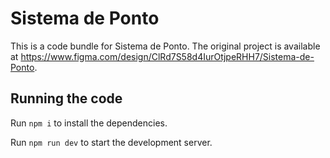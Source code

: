 
  # Sistema de Ponto

  This is a code bundle for Sistema de Ponto. The original project is available at https://www.figma.com/design/ClRd7S58d4IurOtjpeRHH7/Sistema-de-Ponto.

  ## Running the code

  Run `npm i` to install the dependencies.

  Run `npm run dev` to start the development server.
  